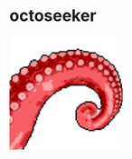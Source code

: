 # octoseeker

<a href="https://github.com/nekonado/octoseeker">
  <img src="./img/octoseeker.png" alt="octoseeker" width="200px" />
</a>
